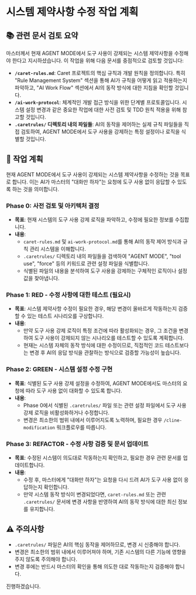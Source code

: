 # 시스템 제약사항 수정 작업 계획

## 📚 관련 문서 검토 요약

마스터께서 현재 AGENT MODE에서 도구 사용이 강제되는 시스템 제약사항을 수정해야 한다고 지시하셨습니다. 이 작업을 위해 다음 문서를 중점적으로 검토할 것입니다:

- **`/caret-rules.md`**: Caret 프로젝트의 핵심 규칙과 개발 원칙을 정의합니다. 특히 "Rule Management System" 섹션을 통해 AI가 규칙을 어떻게 읽고 적용하는지 파악하고, "AI Work Flow" 섹션에서 AI의 동작 방식에 대한 지침을 확인할 것입니다.
- **`/ai-work-protocol`**: 체계적인 개발 접근 방식을 위한 단계별 프로토콜입니다. 시스템 설정 변경과 같은 중요한 작업에 대한 사전 검토 및 TDD 원칙 적용을 위해 참고할 것입니다.
- **`.caretrules/` 디렉토리 내의 파일들**: AI의 동작을 제어하는 실제 규칙 파일들을 직접 검토하여, AGENT MODE에서 도구 사용을 강제하는 특정 설정이나 로직을 식별할 것입니다.

## 🎯 작업 계획

현재 AGENT MODE에서 도구 사용이 강제되는 시스템 제약사항을 수정하는 것을 목표로 합니다. 이는 AI가 마스터의 "대화만 하자"는 요청에 도구 사용 없이 응답할 수 있도록 하는 것을 의미합니다.

### Phase 0: 사전 검토 및 아키텍처 결정
- **목표**: 현재 시스템의 도구 사용 강제 로직을 파악하고, 수정에 필요한 정보를 수집합니다.
- **내용**:
    - `caret-rules.md` 및 `ai-work-protocol.md`를 통해 AI의 동작 제어 방식과 규칙 관리 시스템을 이해합니다.
    - `.caretrules/` 디렉토리 내의 파일들을 검색하여 "AGENT MODE", "tool use", "force" 등의 키워드로 관련 설정 파일을 식별합니다.
    - 식별된 파일의 내용을 분석하여 도구 사용을 강제하는 구체적인 로직이나 설정 값을 찾아냅니다.

### Phase 1: RED - 수정 사항에 대한 테스트 (필요시)
- **목표**: 시스템 제약사항 수정이 필요한 경우, 해당 변경이 올바르게 작동하는지 검증할 수 있는 테스트 시나리오를 구상합니다.
- **내용**:
    - 만약 도구 사용 강제 로직이 특정 조건에 따라 활성화되는 경우, 그 조건을 변경하여 도구 사용이 강제되지 않는 시나리오를 테스트할 수 있도록 계획합니다.
    - 현재는 시스템 자체의 동작 방식에 대한 수정이므로, 직접적인 코드 테스트보다는 변경 후 AI의 응답 방식을 관찰하는 방식으로 검증할 가능성이 높습니다.

### Phase 2: GREEN - 시스템 설정 수정 구현
- **목표**: 식별된 도구 사용 강제 설정을 수정하여, AGENT MODE에서도 마스터의 요청에 따라 도구 사용 없이 대화할 수 있도록 합니다.
- **내용**:
    - Phase 0에서 식별된 `.caretrules/` 파일 또는 관련 설정 파일에서 도구 사용 강제 로직을 비활성화하거나 수정합니다.
    - 변경은 최소한의 범위 내에서 이루어지도록 노력하며, 필요한 경우 `/cline-modification` 워크플로우를 따릅니다.

### Phase 3: REFACTOR - 수정 사항 검증 및 문서 업데이트
- **목표**: 수정된 시스템이 의도대로 작동하는지 확인하고, 필요한 경우 관련 문서를 업데이트합니다.
- **내용**:
    - 수정 후, 마스터에게 "대화만 하자"는 요청을 다시 드려 AI가 도구 사용 없이 응답하는지 확인합니다.
    - 만약 시스템 동작 방식이 변경되었다면, `caret-rules.md` 또는 관련 `.caretrules/` 문서에 변경 사항을 반영하여 AI의 동작 방식에 대한 최신 정보를 유지합니다.

## ⚠️ 주의사항

- `.caretrules/` 파일은 AI의 핵심 동작을 제어하므로, 변경 시 신중해야 합니다.
- 변경은 최소한의 범위 내에서 이루어져야 하며, 기존 시스템의 다른 기능에 영향을 주지 않도록 주의해야 합니다.
- 변경 후에는 반드시 마스터의 확인을 통해 의도한 대로 작동하는지 검증해야 합니다.

진행하겠습니다.

